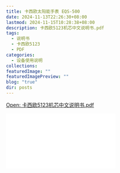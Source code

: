 ```yaml
---
title: 卡西欧太阳能手表 EQS-500
date: 2024-11-13T22:26:30+08:00
lastmod: 2024-11-15T10:28:38+08:00
description: 卡西欧5123机芯中文说明书.pdf
tags:
  - 说明书
  - 卡西欧5123
  - PDF
categories:
  - 设备使用说明
collections: 
featuredImage: ""
featuredImagePreview: ""
blog: "true"
dir: posts
---
```


[Open: 卡西欧5123机芯中文说明书.pdf](attachments/9028f60166a6ad4942a9fda32884e50f_MD5.pdf)

![](attachments/9028f60166a6ad4942a9fda32884e50f_MD5.pdf)
